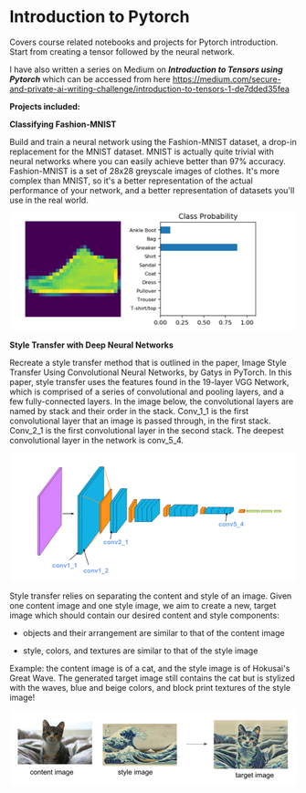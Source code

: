 # Introduction to Pytorch

Covers course related notebooks and projects for Pytorch introduction. Start from creating a tensor followed by the neural network.

I have also written a series on Medium on ***Introduction to Tensors using Pytorch*** which can be accessed from here https://medium.com/secure-and-private-ai-writing-challenge/introduction-to-tensors-1-de7dded35fea

**Projects included:**

**Classifying Fashion-MNIST**

Build and train a neural network using the Fashion-MNIST dataset, a drop-in replacement for the MNIST dataset. MNIST is actually quite trivial with neural networks where you can easily achieve better than 97% accuracy. Fashion-MNIST is a set of 28x28 greyscale images of clothes. It's more complex than MNIST, so it's a better representation of the actual performance of your network, and a better representation of datasets you'll use in the real world.

![](https://github.com/shaistha24/Deep-learning-with-Pytorch/blob/master/Intro%20to%20Pytorch/fmnist.png)

**Style Transfer with Deep Neural Networks**

Recreate a style transfer method that is outlined in the paper, Image Style Transfer Using Convolutional Neural Networks, by Gatys in PyTorch.
In this paper, style transfer uses the features found in the 19-layer VGG Network, which is comprised of a series of convolutional and pooling layers, and a few fully-connected layers. In the image below, the convolutional layers are named by stack and their order in the stack. Conv_1_1 is the first convolutional layer that an image is passed through, in the first stack. Conv_2_1 is the first convolutional layer in the second stack. The deepest convolutional layer in the network is conv_5_4.

![](https://github.com/shaistha24/Deep-learning-with-Pytorch/blob/master/Intro%20to%20Pytorch/st-ex.png)

Style transfer relies on separating the content and style of an image. Given one content image and one style image, we aim to create a new, target image which should contain our desired content and style components:

- objects and their arrangement are similar to that of the content image

- style, colors, and textures are similar to that of the style image

Example:  the content image is of a cat, and the style image is of Hokusai's Great Wave. The generated target image still contains the cat but is stylized with the waves, blue and beige colors, and block print textures of the style image!

![](https://github.com/shaistha24/Deep-learning-with-Pytorch/blob/master/Intro%20to%20Pytorch/style%20transfer.png)




